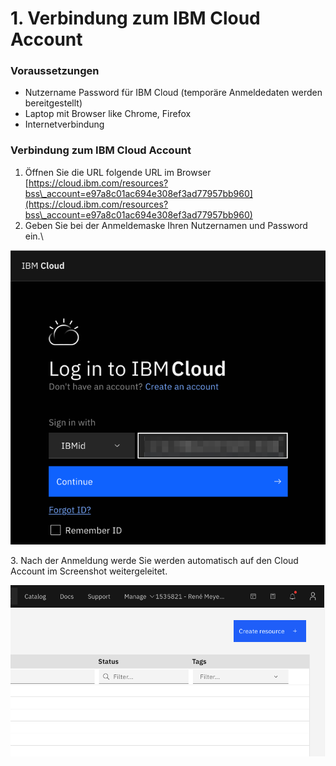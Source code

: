 # 1. Verbindung zum IBM Cloud Account

### Voraussetzungen

* Nutzername Password für IBM Cloud (temporäre Anmeldedaten werden bereitgestellt)
* Laptop mit Browser like Chrome, Firefox
* Internetverbindung

### Verbindung zum IBM Cloud Account

1. Öffnen Sie die URL folgende URL im Browser\
   [https://cloud.ibm.com/resources?bss\_account=e97a8c01ac694e308ef3ad77957bb960](https://cloud.ibm.com/resources?bss\_account=e97a8c01ac694e308ef3ad77957bb960)
2. Geben Sie bei der Anmeldemaske Ihren Nutzernamen und Password ein.\


![](<.gitbook/assets/image (35) (1) (1).png>)

3\. Nach der Anmeldung werde Sie werden automatisch auf den Cloud Account im Screenshot weitergeleitet.

![](<.gitbook/assets/image (36) (1) (1) (1) (1).png>)
